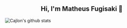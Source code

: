<h2 align="center">Hi, I'm Matheus Fugisaki 👋</h2>
 
![Cajlon's github stats](https://github-readme-stats.vercel.app/api?username=fugisaki&show_icons=true)
